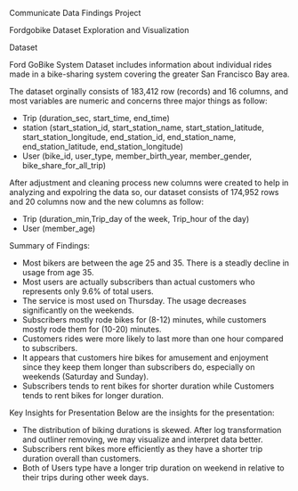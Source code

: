 
Communicate Data Findings Project

Fordgobike Dataset Exploration and Visualization 

Dataset 

Ford GoBike System Dataset includes information about individual rides made in a bike-sharing system covering the greater San Francisco Bay area.

The dataset orginally consists of 183,412 row (records) and 16 columns, and most variables are numeric and concerns three major things as follow:

- Trip (duration_sec, start_time, end_time)
- station (start_station_id, start_station_name, start_station_latitude, start_station_longitude, end_station_id, end_station_name, end_station_latitude, end_station_longitude)
- User (bike_id, user_type, member_birth_year, member_gender, bike_share_for_all_trip)

After adjustment and cleaning process new columns were created to help in analyzing and expolring the data so, our dataset consists of 174,952 rows and  20 columns now and the new columns as follow:

- Trip (duration_min,Trip_day of the week, Trip_hour of the day)
- User (member_age)

Summary of Findings:

- Most bikers are between the age 25 and 35. There is a steadly decline in usage from age 35.
- Most users are actually subscribers than actual customers who represents only 9.6% of total users.
- The service is most used on Thursday. The usage decreases significantly on the weekends.
- Subscribers mostly rode bikes for (8-12) minutes, while customers mostly rode them for (10-20) minutes.
- Customers rides were more likely to last more than one hour compared to subscribers.
- It appears that customers hire bikes for amusement and enjoyment since they keep them longer than subscribers do,                 especially on weekends (Saturday and Sunday).
- Subscribers tends to rent bikes for shorter duration while Customers tends to rent bikes for longer duration.


Key Insights for Presentation Below are the insights for the presentation:

- The distribution of biking durations is skewed. After log transformation and outliner removing, we may visualize and interpret     data better.
- Subscribers rent bikes more efficiently as they have a shorter trip duration overall than customers.
- Both of Users type have a longer trip duration on weekend in relative to their trips during other week days.


